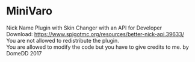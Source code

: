 # MiniVaro
Nick Name Plugin with Skin Changer with an API for Developer                
Download: https://www.spigotmc.org/resources/better-nick-api.39633/           
You are not allowed to redistribute the plugin.               
You are allowed to modify the code but you have to give credits to me.
by DomeDD 2017
